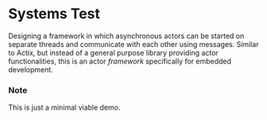 # Systems Test
Designing a framework in which asynchronous actors can be started on separate threads and communicate with each other using messages.
Similar to Actix, but instead of a general purpose library providing actor functionalities, this is an actor *framework* specifically for embedded development.

### Note
This is just a minimal viable demo.
